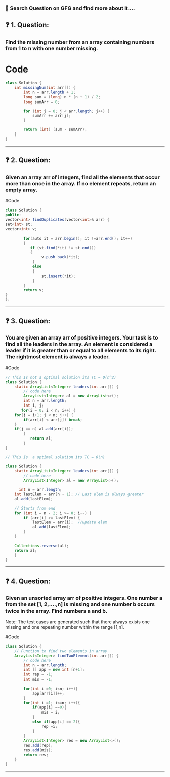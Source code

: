 ### 🔎 Search Question on GFG and find more about it....

## ❓ 1. Question:

### Find the missing number from an array containing numbers from 1 to n with one number missing.

# Code

```java
class Solution {
    int missingNum(int arr[]) {
        int n = arr.length + 1;
        long sum = (long) n * (n + 1) / 2;
        long sumArr = 0;

        for (int j = 0; j < arr.length; j++) {
            sumArr += arr[j];
        }

        return (int) (sum - sumArr);
    }
}
```

---

## ❓ 2. Question:

### Given an array arr of integers, find all the elements that occur more than once in the array. If no element repeats, return an empty array.

#Code

```java
class Solution {
public:
vector<int> findDuplicates(vector<int>& arr) {
set<int> st;
vector<int> v;

        for(auto it = arr.begin(); it !=arr.end(); it++)
        {
           if (st.find(*it) != st.end())
           {
                v.push_back(*it);
            }
            else
            {
                st.insert(*it);
            }
        }
        return v;
}
};
```

---

## ❓ 3. Question:

### You are given an array arr of positive integers. Your task is to find all the leaders in the array. An element is considered a leader if it is greater than or equal to all elements to its right. The rightmost element is always a leader.

#Code

```java
// This Is not a optimal solution its TC = 0(n^2)
class Solution {
    static ArrayList<Integer> leaders(int arr[]) {
        // code here
        ArrayList<Integer> al = new ArrayList<>();
        int n = arr.length;
        int i, j;
       for(i = 0; i < n; i++) {
    for(j = i+1; j < n; j++) {
        if(arr[i] < arr[j]) break;
    }
    if(j == n) al.add(arr[i]);
        }
           return al;
        }
}
```

```java
// This Is  a optimal solution its TC = 0(n)

class Solution {
    static ArrayList<Integer> leaders(int arr[]) {
        // code here
        ArrayList<Integer> al = new ArrayList<>();

      int n = arr.length;
    int lastElem = arr[n - 1]; // Last elem is always greater
    al.add(lastElem);

    // Starts from end 
    for (int i = n - 2; i >= 0; i--) {
        if (arr[i] >= lastElem) {
            lastElem = arr[i];  //update elem
            al.add(lastElem);
        }
    }

    Collections.reverse(al);
    return al;
    }
}

```
---



## ❓ 4. Question:

### Given an unsorted array arr of positive integers. One number a from the set [1, 2,....,n] is missing and one number b occurs twice in the array. Find numbers a and b.

Note: The test cases are generated such that there always exists one missing and one repeating number within the range [1,n].

#Code

```java
class Solution {
    // Function to find two elements in array
    ArrayList<Integer> findTwoElement(int arr[]) {
        // code here
        int n = arr.length;
        int [] app = new int [n+1];
        int rep = -1;
        int mis = -1;
        
        for(int i =0; i<n; i++){
            app[arr[i]]++;
        }
        for(int i =1; i<=n; i++){
            if(app[i] ==0){
                mis = i;
            }
            else if(app[i] == 2){
                rep =i;
            }
        }
        ArrayList<Integer> res = new ArrayList<>();
        res.add(rep);
        res.add(mis);
        return res;
    }
}

```
---
